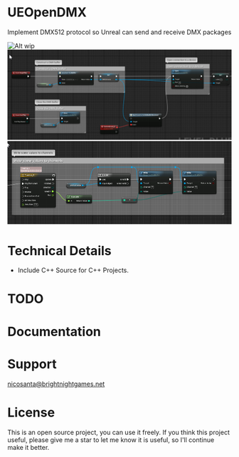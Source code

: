 # UEOpenDMX
Implement DMX512 protocol so Unreal can send and receive DMX packages

![Alt wip](https://s3.amazonaws.com/snd-store/a/26553114/02_02_18_508408464_aab_560x292.jpg)
![Alt Init](Documentation/BlueprintInit.png)
![Alt Update](Documentation/BlueprintUpdate.png)
# Technical Details

* Include C++ Source for C++ Projects.

# TODO

# Documentation

# Support
nicosanta@brightnightgames.net

# License
This is an open source project, you can use it freely. If you think this project useful, please give me a star to let me know it is useful, so I'll continue make it better.
